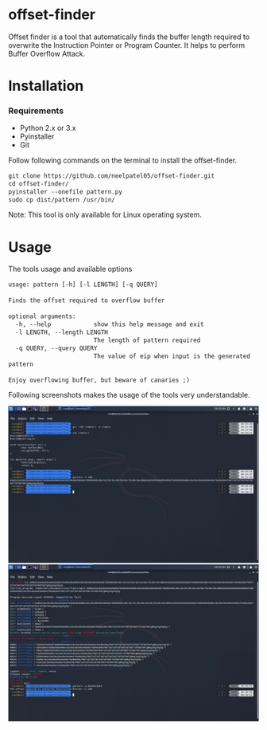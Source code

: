# offset-finder
Offset finder is a tool that automatically finds the buffer length required to overwrite the Instruction Pointer or Program Counter. It helps to perform Buffer Overflow Attack.

# Installation
### Requirements
* Python 2.x or 3.x
* Pyinstaller
* Git

Follow following commands on the terminal to install the offset-finder.

```
git clone https://github.com/neelpatel05/offset-finder.git
cd offset-finder/
pyinstaller --onefile pattern.py
sudo cp dist/pattern /usr/bin/
```

Note: This tool is only available for Linux operating system.

# Usage

The tools usage and available options 
```
usage: pattern [-h] [-l LENGTH] [-q QUERY]

Finds the offset required to overflow buffer

optional arguments:
  -h, --help            show this help message and exit
  -l LENGTH, --length LENGTH
                        The length of pattern required
  -q QUERY, --query QUERY
                        The value of eip when input is the generated pattern

Enjoy overflowing buffer, but beware of canaries ;)
```

Following screenshots makes the usage of the tools very understandable.


![1](https://raw.githubusercontent.com/neelpatel05/offset-finder/master/screenshots/1.png)
![2](https://raw.githubusercontent.com/neelpatel05/offset-finder/master/screenshots/2.png)
